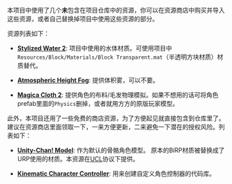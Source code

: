 本项目中使用了几个**未**包含在项目仓库中的资源，你可以在资源商店中购买并导入这些资源，或者自己替换掉项目中使用这些资源的部分。

资源列表如下：

- [**Stylized Water 2**](https://assetstore.unity.com/packages/vfx/shaders/stylized-water-2-170386): 项目中使用的水体材质。可使用项目中`Resources/Block/Materials/Block Transparent.mat`（半透明方块材质）材质替代。

- [**Atmospheric Height Fog**](https://assetstore.unity.com/packages/vfx/shaders/fullscreen-camera-effects/atmospheric-height-fog-optimized-fog-for-consoles-mobile-and-vr-143825): 提供体积雾，可以不要。

- [**Magica Cloth 2**](https://assetstore.unity.com/packages/tools/physics/magica-cloth-2-242307): 提供角色的布料/毛发物理模拟。如果不想用的话可将角色prefab里面的`Physics`删掉，或者就用方方的原版玩家模型。

此外，本项目还用了一些免费的商店资源，为了方便起见就直接包含到仓库里了。建议在资源商店里面领取一下，一来方便更新，二来避免一下潜在的授权风险。列表如下：

- [**Unity-Chan! Model**](https://assetstore.unity.com/packages/3d/characters/unity-chan-model-18705): 作为默认的骨骼角色模型。 原本的BiRP材质被替换成了URP使用的材质。本资源在[UCL](https://unity-chan.com/contents/license_en/)协议下提供。

- [**Kinematic Character Controller**](https://assetstore.unity.com/packages/tools/physics/kinematic-character-controller-99131): 用来创建自定义角色控制器的代码库。